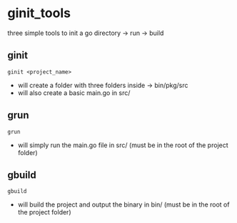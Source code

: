 # ginit_tools
three simple tools to init a go directory -> run -> build

## ginit
`ginit <project_name>`

* will create a folder with three folders inside -> bin/pkg/src
* will also create a basic main.go in src/

## grun
`grun`

* will simply run the main.go file in src/ (must be in the root of the project folder)


## gbuild
`gbuild`

* will build the project and output the binary in bin/ (must be in the root of the project folder)
